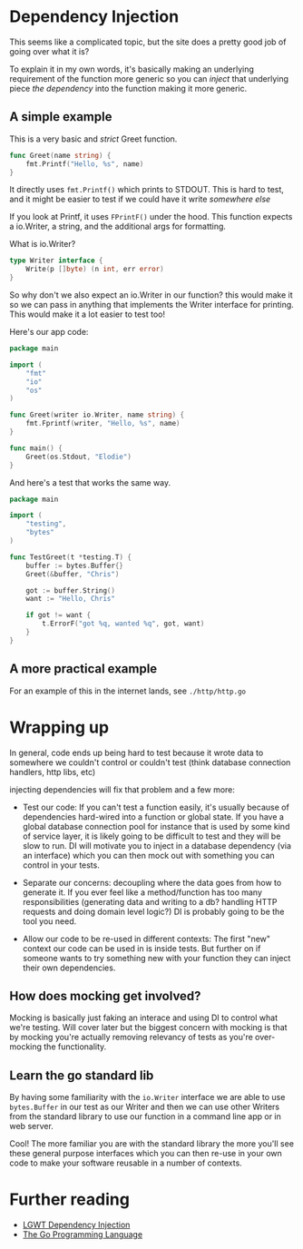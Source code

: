 # Dependency Injection

This seems like a complicated topic, but the site does a pretty good job of going over what it is?

To explain it in my own words, it's basically making an underlying requirement of the function more generic so you can *inject* that underlying piece *the dependency* into the function making it more generic. 

## A simple example

This is a very basic and *strict* Greet function.

```go
func Greet(name string) {
	fmt.Printf("Hello, %s", name)
}
```

It directly uses `fmt.Printf()` which prints to STDOUT. This is hard to test, and it might be easier to test if we could have it write *somewhere else* 

If you look at Printf, it uses `FPrintF()` under the hood. This function expects a io.Writer, a string, and the additional args for formatting.

What is io.Writer? 

```go
type Writer interface {
	Write(p []byte) (n int, err error)
}
```

So why don't we also expect an io.Writer in our function? this would make it so we can pass in anything that implements the Writer interface for printing. This would make it a lot easier to test too! 

Here's our app code:

```go
package main

import (
	"fmt"
	"io"
	"os"
)

func Greet(writer io.Writer, name string) {
	fmt.Fprintf(writer, "Hello, %s", name)
}

func main() {
	Greet(os.Stdout, "Elodie")
}
```

And here's a test that works the same way.

```go
package main 

import (
    "testing", 
    "bytes"
)

func TestGreet(t *testing.T) {
    buffer := bytes.Buffer{}
    Greet(&buffer, "Chris")

    got := buffer.String()
    want := "Hello, Chris"

    if got != want {
        t.ErrorF("got %q, wanted %q", got, want)
    }
}
```

## A more practical example

For an example of this in the internet lands, see `./http/http.go`

# Wrapping up

In general, code ends up being hard to test because it wrote data to somewhere we couldn't control or couldn't test (think database connection handlers, http libs, etc)

injecting dependencies will fix that problem and a few more:

- Test our code: If you can't test a function easily, it's usually because of dependencies hard-wired into a function or global state. If you have a global database connection pool for instance that is used by some kind of service layer, it is likely going to be difficult to test and they will be slow to run. DI will motivate you to inject in a database dependency (via an interface) which you can then mock out with something you can control in your tests.

- Separate our concerns: decoupling where the data goes from how to generate it. If you ever feel like a method/function has too many responsibilities (generating data and writing to a db? handling HTTP requests and doing domain level logic?) DI is probably going to be the tool you need.

- Allow our code to be re-used in different contexts: The first "new" context our code can be used in is inside tests. But further on if someone wants to try something new with your function they can inject their own dependencies.

## How does mocking get involved?

Mocking is basically just faking an interace and using DI to control what we're testing. Will cover later but the biggest concern with mocking is that by mocking you're actually removing relevancy of tests as you're over-mocking the functionality.

## Learn the go standard lib

By having some familiarity with the `io.Writer` interface we are able to use `bytes.Buffer` in our test as our Writer and then we can use other Writers from the standard library to use our function in a command line app or in web server.

Cool! The more familiar you are with the standard library the more you'll see these general purpose interfaces which you can then re-use in your own code to make your software reusable in a number of contexts.

# Further reading

- [LGWT Dependency Injection](https://quii.gitbook.io/learn-go-with-tests/go-fundamentals/dependency-injection)
- [The Go Programming Language](https://www.amazon.co.uk/Programming-Language-Addison-Wesley-Professional-Computing/dp/0134190440)